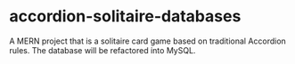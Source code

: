 # accordion-solitaire-databases
A MERN project that is a solitaire card game based on traditional Accordion rules. The database will be refactored into MySQL.
